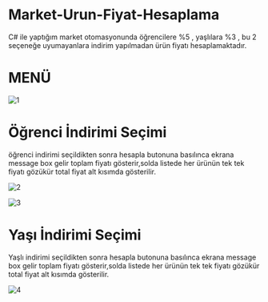 # Market-Urun-Fiyat-Hesaplama
C# ile yaptığım market otomasyonunda öğrencilere %5 , yaşlılara %3 , bu 2 seçeneğe uyumayanlara indirim yapılmadan ürün fiyatı hesaplamaktadır.

# MENÜ
![1](https://user-images.githubusercontent.com/91004987/134799635-be60180f-5b89-4c8b-8c4c-9fa5904560eb.JPG)

# Öğrenci İndirimi Seçimi
öğrenci indirimi seçildikten sonra hesapla butonuna basılınca ekrana message box gelir toplam fiyatı gösterir,solda listede her ürünün tek tek fiyatı gözükür total fiyat alt kısımda gösterilir.

![2](https://user-images.githubusercontent.com/91004987/134799631-b50dafa8-a1fc-4c0b-b71d-db89fd9b3320.JPG)

![3](https://user-images.githubusercontent.com/91004987/134799633-97ef4def-070a-4a85-84c8-400f0b456f5e.JPG)

# Yaşı İndirimi Seçimi
Yaşlı indirimi seçildikten sonra hesapla butonuna basılınca ekrana message box gelir toplam fiyatı gösterir,solda listede her ürünün tek tek fiyatı gözükür total fiyat alt kısımda gösterilir.

![4](https://user-images.githubusercontent.com/91004987/134799634-0b97eaeb-46a8-4301-83e4-275486baef8e.JPG)

